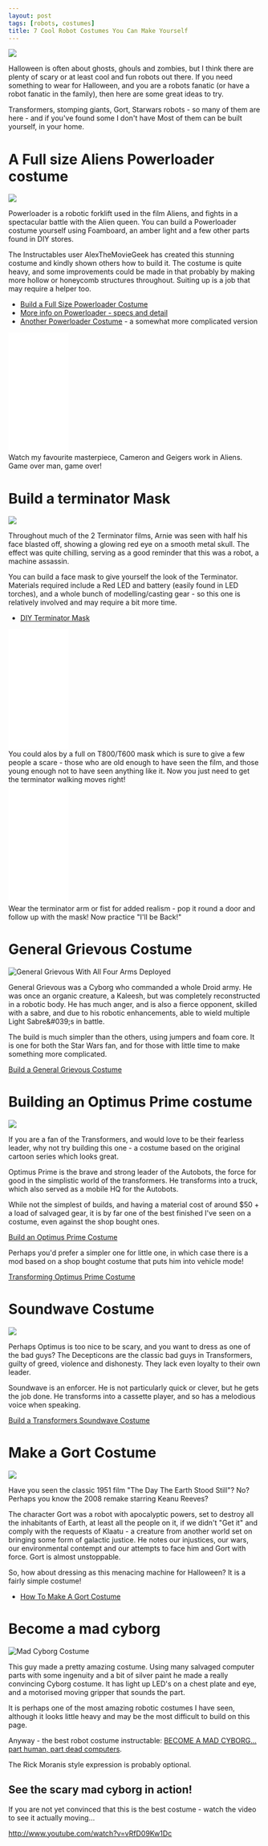 ```yaml
---
layout: post
tags: [robots, costumes]
title: 7 Cool Robot Costumes You Can Make Yourself
---
```

![](/galleries/2010-10-18-top-robot-costumes-you-can-make-yourself/Transformers-Soundwave-Costume-Clipped.jpg)

Halloween is often about ghosts, ghouls and zombies, but I think there are plenty of scary or at least cool and fun robots out there. If you need something to wear for Halloween, and you are a robots fanatic (or have a robot fanatic in the family), then here are some great ideas to try.

Transformers, stomping giants, Gort, Starwars robots - so many of them are here - and if you've found some I don't have
Most of them can be built yourself, in your home.

# A Full size Aliens Powerloader costume

![](/galleries/2010-10-18-top-robot-costumes-you-can-make-yourself/Full-Size-Power-Loader-Costume-from-Aliens.jpg)

Powerloader is a robotic forklift used in the film Aliens, and fights in a spectacular battle with the Alien queen.
You can build a Powerloader costume yourself using Foamboard, an amber light and a few other parts found in DIY stores.

The Instructables user AlexTheMovieGeek has created this stunning costume and kindly shown others how to build it. The costume is quite heavy, and some improvements could be made in that probably by making more hollow or honeycomb structures throughout. Suiting up is a job that may require a helper too.

* [Build a Full Size Powerloader Costume](http://www.instructables.com/id/Life-Size-Power-Loader-Costume-from-Aliens/)
* [More info on Powerloader - specs and detail](http://orionrobots.co.uk/Power+Loader)
* [Another Powerloader Costume](http://www.instructables.com/id/Aliens-Powerloader-Halloween-Costume-1/) - a  somewhat more complicated version

<div class="row"><div class="span4"><iframe style="width:120px;height:240px;" marginwidth="0" marginheight="0" scrolling="no" frameborder="0" src="//ws-eu.amazon-adsystem.com/widgets/q?ServiceVersion=20070822&OneJS=1&Operation=GetAdHtml&MarketPlace=GB&source=ss&ref=ss_til&ad_type=product_link&tracking_id=orionrobots-21&marketplace=amazon&region=GB&placement=B00HNJSU1W&asins=B00HNJSU1W&linkId=&show_border=true&link_opens_in_new_window=true" float="left">
</iframe></div><div class="span8">Watch my favourite masterpiece, Cameron and Geigers work in Aliens. Game over man, game over!</div></div>

# Build a terminator Mask

![](/galleries/2010-10-18-top-robot-costumes-you-can-make-yourself/DIY-Terminator-Mask.jpg)

Throughout much of the 2 Terminator films, Arnie was seen with half his face blasted off, showing a glowing red eye on a smooth metal skull. The effect was quite chilling, serving as a good reminder that this was a robot, a machine assassin.

You can build a face mask to give yourself the look of the Terminator. 
Materials required include a Red LED and battery (easily found in LED torches), and a whole bunch of modelling/casting gear - so this one is relatively involved and may require a bit more time.

* [DIY Terminator Mask](http://www.instructables.com/id/DIY-Terminator-Mask/)

<div class="row"><div class="span4"><iframe style="width:120px;height:240px" marginwidth="0" marginheight="0" scrolling="no" frameborder="0" src="//ws-eu.amazon-adsystem.com/widgets/q?ServiceVersion=20070822&OneJS=1&Operation=GetAdHtml&MarketPlace=GB&source=ss&ref=ss_til&ad_type=product_link&tracking_id=orionrobots-21&marketplace=amazon&region=GB&placement=B00FJYTTD6&asins=B00FJYTTD6&linkId=&show_border=true&link_opens_in_new_window=true" float="left">
</iframe></div><div class="span8">You could alos by a full on T800/T600 mask which is sure to give a few people a scare - those who are old enough to have seen the film, and those young enough not to have seen anything like it. Now you just need to get the terminator walking moves right!</div></div>

<div class="row"><div class="span4"><iframe style="width:120px;height:240px;" marginwidth="0" marginheight="0" scrolling="no" frameborder="0" src="//ws-eu.amazon-adsystem.com/widgets/q?ServiceVersion=20070822&OneJS=1&Operation=GetAdHtml&MarketPlace=GB&source=ss&ref=ss_til&ad_type=product_link&tracking_id=orionrobots-21&marketplace=amazon&region=GB&placement=B001KPOJVU&asins=B001KPOJVU&linkId=&show_border=true&link_opens_in_new_window=true">
</iframe></div><div class="span8">Wear the terminator arm or fist for added realism - pop it round a door and follow up with the mask! Now practice "I'll be Back!"</div></div>

# General Grievous Costume

![General Grievous With All Four Arms Deployed](/galleries/2010-10-18-top-robot-costumes-you-can-make-yourself/1034px-Grievous_CN.jpg "General Grievous With All Four Arms Deployed")

General Grievous was a Cyborg who commanded a whole Droid army. He was once an organic creature, a Kaleesh, but was completely reconstructed in a robotic body. He has much anger, and is also a fierce opponent, skilled with a sabre, and due to his robotic enhancements, able to wield multiple Light Sabre&amp;#039;s in battle.

The build is much simpler than the others, using jumpers and foam core. It is one for both the Star Wars fan, and for those with little time to make something more complicated.

[Build a General Grievous Costume](http://www.instructables.com/id/General-Grievous-Costume/)

# Building an Optimus Prime costume

![](/galleries/2010-10-18-top-robot-costumes-you-can-make-yourself/-optimus-prime-costume.jpg)

If you are a fan of the Transformers, and would love to be their fearless leader, why not try building this one - a costume based on the original cartoon series which looks great.

Optimus Prime is the brave and strong leader of the Autobots, the force for good in the simplistic world of the transformers. He transforms into a truck, which also served as a mobile HQ for the Autobots.

While not the simplest of builds, and having a material cost of around $50 + a load of salvaged gear, it is by far one of the best finished I've seen on a costume, even against the shop bought ones.

[Build an Optimus Prime Costume](http://www.instructables.com/id/Building-Optimus-Prime/)

Perhaps you'd prefer a simpler one for little one, in which case there is a mod based on a shop bought costume that puts him into vehicle mode!

[Transforming Optimus Prime Costume](http://www.instructables.com/id/Transforming-Optimus-Prime-Costume/)

# Soundwave Costume

![](/galleries/2010-10-18-top-robot-costumes-you-can-make-yourself/Transformers-Soundwave-Costume.jpg)

Perhaps Optimus is too nice to be scary, and you want to dress as one of the bad guys? The Decepticons are the classic bad guys in Transformers, guilty of greed, violence and dishonesty. They lack even loyalty to their own leader.

Soundwave is an enforcer. He is not particularly quick or clever, but he gets the job done. He transforms into a cassette player, and so has a melodious voice when speaking.

[Build a Transformers Soundwave Costume](http://www.instructables.com/id/Transformers-Soundwave-Costume/ "Build a Transformers Soundwave Costume")

# Make a Gort Costume

![](/galleries/2010-10-18-top-robot-costumes-you-can-make-yourself/How-to-make-a-Gort-costume.jpg)

Have you seen the classic 1951 film "The Day The Earth Stood Still"? No? Perhaps you know the 2008 remake starring Keanu Reeves?

The character Gort was a robot with apocalyptic powers, set to destroy all the inhabitants of Earth, at least all the people on it, if we didn't "Get it" and comply with the requests of Klaatu - a creature from another world set on bringing some form of galactic justice. He notes our injustices, our wars, our environmental contempt and our attempts to face him and Gort with force. Gort is almost unstoppable.

So, how about dressing as this menacing machine for Halloween? It is a fairly simple costume!

* [How To Make A Gort Costume](http://www.instructables.com/id/How-to-make-a-Gort-costume/)

# Become a mad cyborg

![Mad Cyborg Costume](/galleries/2010-10-18-top-robot-costumes-you-can-make-yourself/become-a-mad-cyborg.jpg)

This guy made a pretty amazing costume. Using many salvaged computer parts with some ingenuity and a bit of silver paint he made a really convincing Cyborg costume. It has light up LED's on a chest plate and eye, and a motorised moving gripper that sounds the part.

It is perhaps one of the most amazing robotic costumes I have seen, although it looks little heavy and may be the most difficult to build on this page.

Anyway - the best robot costume instructable: [BECOME A MAD CYBORG... part human, part dead computers](http://www.instructables.com/id/BECOME-A-MAD-CYBORG-part-human-part-dead-compu/).

The Rick Moranis style expression is probably optional.

## See the scary mad cyborg in action!

If you are not yet convinced that this is the best costume - watch the video to see it actually moving...

<http://www.youtube.com/watch?v=vRfD09Kw1Dc>
